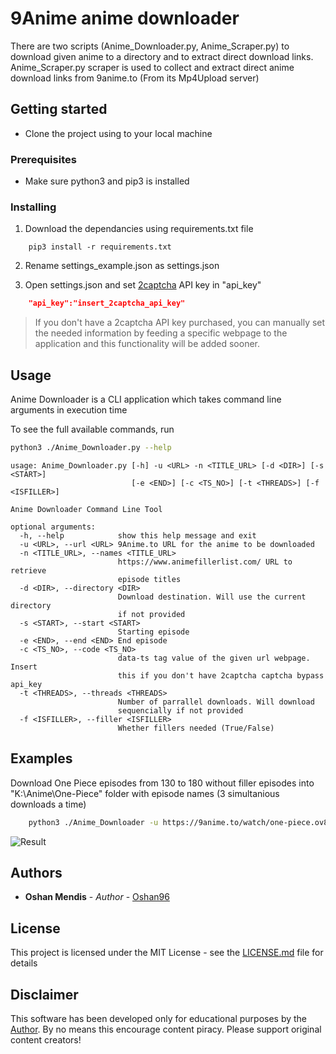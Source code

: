 # 9Anime anime downloader

There are two scripts (Anime_Downloader.py, Anime_Scraper.py) to download given anime to a directory and to extract direct download links.
Anime_Scraper.py scraper is used to collect and extract direct anime download links from 9anime.to (From its Mp4Upload server)

## Getting started

- Clone the project using to your local machine

### Prerequisites

- Make sure python3 and pip3 is installed

### Installing

1) Download the dependancies using requirements.txt file

```
    pip3 install -r requirements.txt 
```
2) Rename settings_example.json as settings.json

3) Open settings.json and set [2captcha](https://2captcha.com/) API key in "api_key"

```json
    "api_key":"insert_2captcha_api_key"
```

> If you don't have a 2captcha API key purchased, you can manually set the needed information by feeding a specific webpage to the application and this functionality will be added sooner.

## Usage

Anime Downloader is a CLI application which takes command line arguments in execution time

To see the full available commands, run

```bash
python3 ./Anime_Downloader.py --help
```

```
usage: Anime_Downloader.py [-h] -u <URL> -n <TITLE_URL> [-d <DIR>] [-s <START>]
                           [-e <END>] [-c <TS_NO>] [-t <THREADS>] [-f <ISFILLER>]

Anime Downloader Command Line Tool

optional arguments:
  -h, --help            show this help message and exit
  -u <URL>, --url <URL> 9Anime.to URL for the anime to be downloaded
  -n <TITLE_URL>, --names <TITLE_URL>
                        https://www.animefillerlist.com/ URL to retrieve
                        episode titles
  -d <DIR>, --directory <DIR>
                        Download destination. Will use the current directory
                        if not provided
  -s <START>, --start <START>
                        Starting episode
  -e <END>, --end <END> End episode
  -c <TS_NO>, --code <TS_NO>
                        data-ts tag value of the given url webpage. Insert
                        this if you don't have 2captcha captcha bypass api_key
  -t <THREADS>, --threads <THREADS>
                        Number of parrallel downloads. Will download
                        sequencially if not provided
  -f <ISFILLER>, --filler <ISFILLER>
                        Whether fillers needed (True/False)

```
## Examples

Download One Piece episodes from 130 to 180 without filler episodes into "K:\Anime\One-Piece" folder with episode names (3 simultanious downloads a time)

```bash
    python3 ./Anime_Downloader -u https://9anime.to/watch/one-piece.ov8/169lyx -s 130 -e 180 -f False -d "F:\Anime\One-Piece" -n https://www.animefillerlist.com/shows/one-piece -t 3
```
![Result](https://i.imgur.com/gRUhQdS.png)

## Authors

* **Oshan Mendis** - *Author* - [Oshan96](https://github.com/Oshan96)

## License

This project is licensed under the MIT License - see the [LICENSE.md](LICENSE.md) file for details

## Disclaimer

This software has been developed only for educational purposes by the [Author](https://github.com/Oshan96). By no means this encourage content piracy. Please support original content creators!